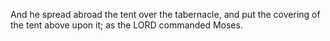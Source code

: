And he spread abroad the tent over the tabernacle, and put the covering of the tent above upon it; as the LORD commanded Moses.
